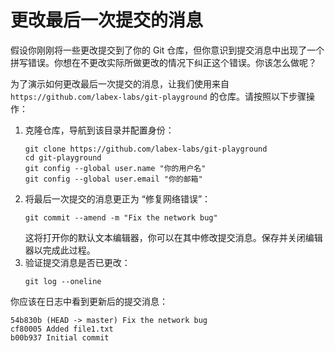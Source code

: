 # 更改最后一次提交的消息

假设你刚刚将一些更改提交到了你的 Git 仓库，但你意识到提交消息中出现了一个拼写错误。你想在不更改实际所做更改的情况下纠正这个错误。你该怎么做呢？

为了演示如何更改最后一次提交的消息，让我们使用来自 `https://github.com/labex-labs/git-playground` 的仓库。请按照以下步骤操作：

1. 克隆仓库，导航到该目录并配置身份：
   ```
   git clone https://github.com/labex-labs/git-playground
   cd git-playground
   git config --global user.name "你的用户名"
   git config --global user.email "你的邮箱"
   ```
2. 将最后一次提交的消息更正为 “修复网络错误”：
   ```
   git commit --amend -m "Fix the network bug"
   ```
   这将打开你的默认文本编辑器，你可以在其中修改提交消息。保存并关闭编辑器以完成此过程。
3. 验证提交消息是否已更改：
   ```
   git log --oneline
   ```

你应该在日志中看到更新后的提交消息：

```
54b830b (HEAD -> master) Fix the network bug
cf80005 Added file1.txt
b00b937 Initial commit
```
